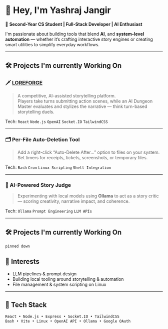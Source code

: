 # 👋 Hey, I'm Yashraj Jangir

🚀 **Second-Year CS Student | Full-Stack Developer | AI Enthusiast**

I'm passionate about building tools that blend **AI**, and **system-level automation** — whether it’s crafting interactive story engines or creating smart utilities to simplify everyday workflows.

---

## 🛠️ Projects I'm currently Working On 

### 🗡️ [LOREFORGE](https://github.com/yasshhhraj/loreforge)
> A competitive, AI-assisted storytelling platform.  
> Players take turns submitting action scenes, while an AI Dungeon Master evaluates and stylizes the narrative — think turn-based storytelling duels.

Tech: `React` `Node.js` `OpenAI` `Socket.IO` `TailwindCSS`

---

### 🗂️ Per-File Auto-Deletion Tool
> Add a right-click “Auto-Delete After…” option to files on your system.  
> Set timers for receipts, tickets, screenshots, or temporary files.

Tech: `Bash` `Cron` `Linux Scripting` `Shell Integration`

---

### 🤖 AI-Powered Story Judge
> Experimenting with local models using **Ollama** to act as a story critic — scoring creativity, narrative impact, and coherence.

Tech: `Ollama` `Prompt Engineering` `LLM APIs`

---
## 🛠️ Projects I'm currently Working On 
```
pinned down
```
## 🧠 Interests

- LLM pipelines & prompt design
- Building local tooling around storytelling & automation
- File management & system scripting on Linux

---

## 🧰 Tech Stack

```bash
React • Node.js • Express • Socket.IO • TailwindCSS  
Bash • Vite • Linux • OpenAI API • Ollama • Google OAuth
